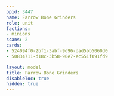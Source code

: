 ```yaml
---
ppid: 3447
name: Farrow Bone Grinders
role: unit
factions:
- minions
scans: 2
cards:
- 524094f0-2bf1-3abf-9d96-dad5bb5060d0
- 50834711-d18c-3b58-90e7-ec551f091fd9

layout: model
title: Farrow Bone Grinders
disableToc: true
hidden: true
---
```

